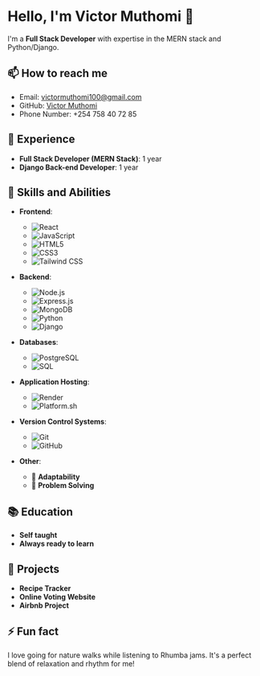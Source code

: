 # Hello, I'm Victor Muthomi 👋  
I'm a **Full Stack Developer** with expertise in the MERN stack and Python/Django.  

## 📫 How to reach me  
- Email: [victormuthomi100@gmail.com](mailto:victormuthomi100@gmail.com)  
- GitHub: [Victor Muthomi](https://github.com/Victormuthomi)  
- Phone Number: +254 758 40 72 85  

## 💼 Experience  
- **Full Stack Developer (MERN Stack)**: 1 year  
- **Django Back-end Developer**: 1 year  

## 🌱 Skills and Abilities  
- **Frontend**:  
  - ![React](https://img.shields.io/badge/-React-61DAFB?style=flat&logo=react&logoColor=black)  
  - ![JavaScript](https://img.shields.io/badge/-JavaScript-F7DF1E?style=flat&logo=javascript&logoColor=black)  
  - ![HTML5](https://img.shields.io/badge/-HTML5-E34F26?style=flat&logo=html5&logoColor=white)  
  - ![CSS3](https://img.shields.io/badge/-CSS3-1572B6?style=flat&logo=css3&logoColor=white)  
  - ![Tailwind CSS](https://img.shields.io/badge/-Tailwind%20CSS-06B6D4?style=flat&logo=tailwind-css&logoColor=white)  

- **Backend**:  
  - ![Node.js](https://img.shields.io/badge/-Node.js-339933?style=flat&logo=node.js&logoColor=white)  
  - ![Express.js](https://img.shields.io/badge/-Express.js-000000?style=flat&logo=express&logoColor=white)  
  - ![MongoDB](https://img.shields.io/badge/-MongoDB-47A248?style=flat&logo=mongodb&logoColor=white)  
  - ![Python](https://img.shields.io/badge/-Python-3776AB?style=flat&logo=python&logoColor=white)  
  - ![Django](https://img.shields.io/badge/-Django-092D1F?style=flat&logo=django&logoColor=white)  

- **Databases**:  
  - ![PostgreSQL](https://img.shields.io/badge/-PostgreSQL-336791?style=flat&logo=postgresql&logoColor=white)  
  - ![SQL](https://img.shields.io/badge/-SQL-003B57?style=flat&logo=postgresql&logoColor=white)  

- **Application Hosting**:  
  - ![Render](https://img.shields.io/badge/-Render-3E3E3E?style=flat&logo=render&logoColor=white)  
  - ![Platform.sh](https://img.shields.io/badge/-Platform.sh-000000?style=flat&logo=platform-dot-sh&logoColor=white)  

- **Version Control Systems**:  
  - ![Git](https://img.shields.io/badge/-Git-F05032?style=flat&logo=git&logoColor=white)  
  - ![GitHub](https://img.shields.io/badge/-GitHub-181717?style=flat&logo=github&logoColor=white)  

- **Other**:  
  - 🧠 **Adaptability**  
  - 🔧 **Problem Solving**  

## 📚 Education  
- **Self taught**  
- **Always ready to learn**  

## 🚀 Projects  
- **Recipe Tracker**  
- **Online Voting Website**  
- **Airbnb Project**  

## ⚡ Fun fact  
I love going for nature walks while listening to Rhumba jams. It's a perfect blend of relaxation and rhythm for me!  

